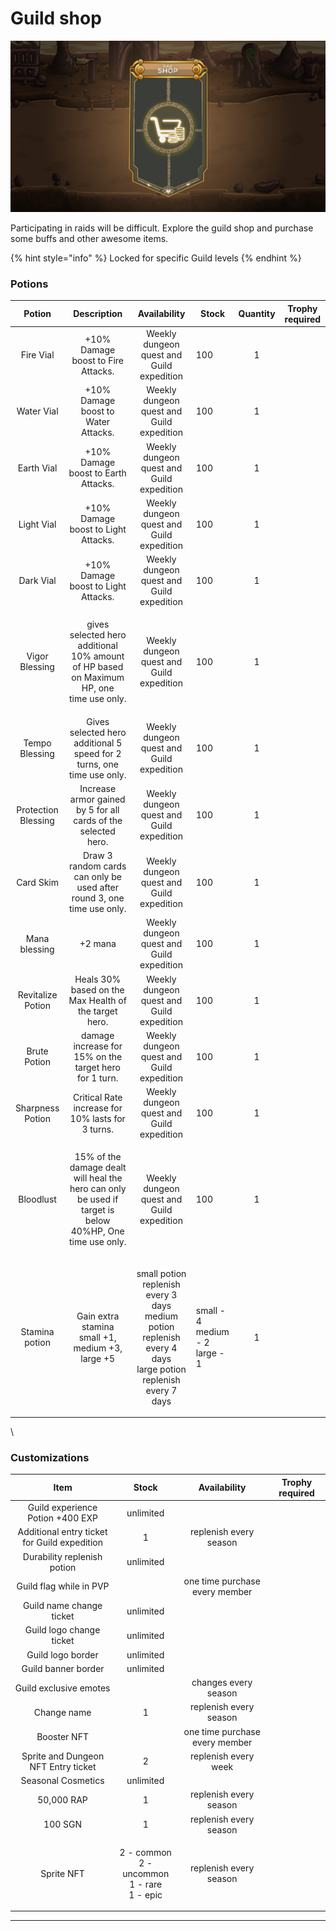 # Guild shop

![](../../.gitbook/assets/SHOP.jpg)

Participating in raids will be difficult. Explore the guild shop and purchase some buffs and other awesome items.

{% hint style="info" %}
Locked for specific Guild levels
{% endhint %}

### Potions

|        Potion       |                                                     Description                                                    |                                                        Availability                                                       | Stock                                       | Quantity | Trophy required |
| :-----------------: | :----------------------------------------------------------------------------------------------------------------: | :-----------------------------------------------------------------------------------------------------------------------: | ------------------------------------------- | :------: | :-------------: |
|      Fire Vial      |                                         +10% Damage boost to Fire Attacks.                                         |                                         Weekly dungeon quest and Guild expedition                                         | 100                                         |     1    |                 |
|      Water Vial     |                                         +10% Damage boost to Water Attacks.                                        |                                         Weekly dungeon quest and Guild expedition                                         | 100                                         |     1    |                 |
|      Earth Vial     |                                         +10% Damage boost to Earth Attacks.                                        |                                         Weekly dungeon quest and Guild expedition                                         | 100                                         |     1    |                 |
|      Light Vial     |                                         +10% Damage boost to Light Attacks.                                        |                                         Weekly dungeon quest and Guild expedition                                         | 100                                         |     1    |                 |
|      Dark Vial      |                                         +10% Damage boost to Light Attacks.                                        |                                         Weekly dungeon quest and Guild expedition                                         | 100                                         |     1    |                 |
|    Vigor Blessing   |          <p>gives selected hero additional 10% amount of HP based on Maximum HP, one<br>time use only.</p>         |                                         Weekly dungeon quest and Guild expedition                                         | 100                                         |     1    |                 |
|    Tempo Blessing   |                       Gives selected hero additional 5 speed for 2 turns, one time use only.                       |                                         Weekly dungeon quest and Guild expedition                                         | 100                                         |     1    |                 |
| Protection Blessing |                           Increase armor gained by 5 for all cards of the selected hero.                           |                                         Weekly dungeon quest and Guild expedition                                         | 100                                         |     1    |                 |
|      Card Skim      |                       Draw 3 random cards can only be used after round 3, one time use only.                       |                                         Weekly dungeon quest and Guild expedition                                         | 100                                         |     1    |                 |
|    Mana blessing    |                                                       +2 mana                                                      |                                         Weekly dungeon quest and Guild expedition                                         | 100                                         |     1    |                 |
|  Revitalize Potion  |                                Heals 30% based on the Max Health of the target hero.                               |                                         Weekly dungeon quest and Guild expedition                                         | 100                                         |     1    |                 |
|     Brute Potion    |                               damage increase for 15% on the target hero for 1 turn.                               |                                         Weekly dungeon quest and Guild expedition                                         | 100                                         |     1    |                 |
|   Sharpness Potion  |                                  Critical Rate increase for 10% lasts for 3 turns.                                 |                                         Weekly dungeon quest and Guild expedition                                         | 100                                         |     1    |                 |
|      Bloodlust      | <p>15% of the damage dealt will heal the hero can only be used if target is below<br>40%HP, One time use only.</p> |                                         Weekly dungeon quest and Guild expedition                                         | 100                                         |     1    |                 |
|    Stamina potion   |                             <p>Gain extra stamina<br>small +1, medium +3, large +5</p>                             | <p>small potion replenish every 3 days<br>medium potion replenish every 4 days<br>large potion replenish every 7 days</p> | <p>small - 4<br>medium - 2<br>large - 1</p> |     1    |                 |

\


### Customizations

|                     Item                     |                           Stock                           |          Availability          | Trophy required |
| :------------------------------------------: | :-------------------------------------------------------: | :----------------------------: | :-------------: |
|       Guild experience Potion +400 EXP       |                         unlimited                         |                                |                 |
| Additional entry ticket for Guild expedition |                             1                             |     replenish every season     |                 |
|          Durability replenish potion         |                         unlimited                         |                                |                 |
|            Guild flag while in PVP           |                                                           | one time purchase every member |                 |
|           Guild name change ticket           |                         unlimited                         |                                |                 |
|           Guild logo change ticket           |                         unlimited                         |                                |                 |
|               Guild logo border              |                         unlimited                         |                                |                 |
|              Guild banner border             |                         unlimited                         |                                |                 |
|            Guild exclusive emotes            |                                                           |      changes every season      |                 |
|                  Change name                 |                             1                             |     replenish every season     |                 |
|                  Booster NFT                 |                                                           | one time purchase every member |                 |
|      Sprite and Dungeon NFT Entry ticket     |                             2                             |      replenish every week      |                 |
|              Seasonal Cosmetics              |                         unlimited                         |                                |                 |
|                  50,000 RAP                  |                             1                             |     replenish every season     |                 |
|                    100 SGN                   |                             1                             |     replenish every season     |                 |
|                  Sprite NFT                  | <p>2 - common<br>2 - uncommon<br>1 - rare<br>1 - epic</p> |     replenish every season     |                 |

****
